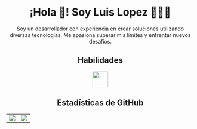 <h1 align="center">¡Hola 👋! Soy Luis Lopez 👨🏻‍💻</h1>
<p align="center">
  Soy un desarrollador con experiencia en crear soluciones utilizando diversas tecnologías. Me apasiona superar mis límites y enfrentar nuevos desafíos.
</p>

<h2 align="center">Habilidades</h2>
<p align="center">
  <img src="https://icons-github.vercel.app/api/icons?i=kotlin,jc,cs,php,laravel,html,js,ts,tailwind,astro" height="42"/>
</p>


<h2 align="center">Estadísticas de GitHub</h2>
<table align="center">
  <tr >
    <td>
      <img src="https://cosmo-github-readme-stats.vercel.app/api?username=LuisLopez-developer&show_icons=true&theme=github_dark](https://github-readme-stats.vercel.app/api?username=LuisLopez-developer&show_icons=true" />
    </td>
    <td>
      <img src="https://cosmo-github-readme-stats.vercel.app/api/top-langs/?username=LuisLopez-developer&show_icons=true&layout=compact&langs_count=8" />
    </td>
  </tr>
</table>
